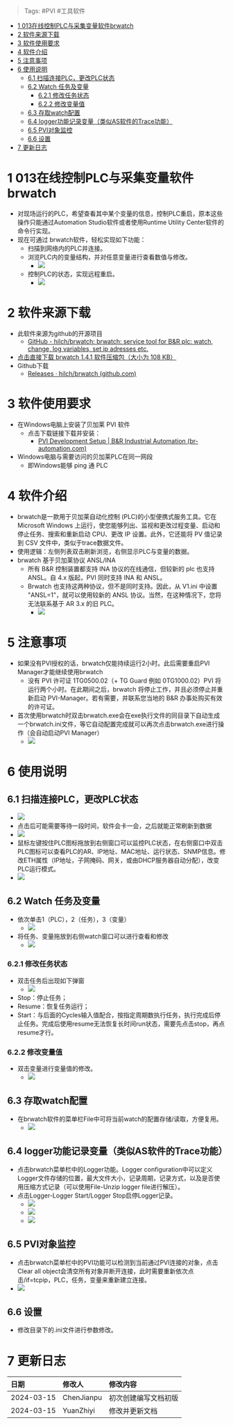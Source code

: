 > Tags: #PVI #工具软件

- [1 013在线控制PLC与采集变量软件brwatch](#1%20013%E5%9C%A8%E7%BA%BF%E6%8E%A7%E5%88%B6PLC%E4%B8%8E%E9%87%87%E9%9B%86%E5%8F%98%E9%87%8F%E8%BD%AF%E4%BB%B6brwatch)
- [2 软件来源下载](#2%20%E8%BD%AF%E4%BB%B6%E6%9D%A5%E6%BA%90%E4%B8%8B%E8%BD%BD)
- [3 软件使用要求](#3%20%E8%BD%AF%E4%BB%B6%E4%BD%BF%E7%94%A8%E8%A6%81%E6%B1%82)
- [4 软件介绍](#4%20%E8%BD%AF%E4%BB%B6%E4%BB%8B%E7%BB%8D)
- [5 注意事项](#5%20%E6%B3%A8%E6%84%8F%E4%BA%8B%E9%A1%B9)
- [6 使用说明](#6%20%E4%BD%BF%E7%94%A8%E8%AF%B4%E6%98%8E)
	- [6.1 扫描连接PLC，更改PLC状态](#6.1%20%E6%89%AB%E6%8F%8F%E8%BF%9E%E6%8E%A5PLC%EF%BC%8C%E6%9B%B4%E6%94%B9PLC%E7%8A%B6%E6%80%81)
	- [6.2 Watch 任务及变量](#6.2%20Watch%20%E4%BB%BB%E5%8A%A1%E5%8F%8A%E5%8F%98%E9%87%8F)
		- [6.2.1 修改任务状态](#6.2.1%20%E4%BF%AE%E6%94%B9%E4%BB%BB%E5%8A%A1%E7%8A%B6%E6%80%81)
		- [6.2.2 修改变量值](#6.2.2%20%E4%BF%AE%E6%94%B9%E5%8F%98%E9%87%8F%E5%80%BC)
	- [6.3 存取watch配置](#6.3%20%E5%AD%98%E5%8F%96watch%E9%85%8D%E7%BD%AE)
	- [6.4 logger功能记录变量（类似AS软件的Trace功能）](#6.4%20logger%E5%8A%9F%E8%83%BD%E8%AE%B0%E5%BD%95%E5%8F%98%E9%87%8F%EF%BC%88%E7%B1%BB%E4%BC%BCAS%E8%BD%AF%E4%BB%B6%E7%9A%84Trace%E5%8A%9F%E8%83%BD%EF%BC%89)
	- [6.5 PVI对象监控](#6.5%20PVI%E5%AF%B9%E8%B1%A1%E7%9B%91%E6%8E%A7)
	- [6.6 设置](#6.6%20%E8%AE%BE%E7%BD%AE)
- [7 更新日志](#7%20%E6%9B%B4%E6%96%B0%E6%97%A5%E5%BF%97)

# 1 013在线控制PLC与采集变量软件brwatch

- 对现场运行的PLC，希望查看其中某个变量的信息，控制PLC重启，原本这些操作只能通过Automation Studio软件或者使用Runtime Utility Center软件的命令行实现。
- 现在可通过 brwatch软件，轻松实现如下功能：
    - 扫描到网络内的PLC并连接。
    - 浏览PLC内的变量结构，并对任意变量进行查看数值与修改。
        - ![](FILES/013在线控制PLC与采集变量软件brwatch/image-20240316000955055.png)
    - 控制PLC的状态，实现远程重启。
        - ![](FILES/013在线控制PLC与采集变量软件brwatch/image-20240316001207930.png)

# 2 软件来源下载

- 此软件来源为github的开源项目
    - [GitHub - hilch/brwatch: brwatch: service tool for B&R plc: watch, change, log variables, set ip adresses etc.](https://github.com/hilch/brwatch)
- [点击直接下载 brwatch 1.4.1 软件压缩包（大小为 108 KB） ](/C07_工具/FILES/013在线控制PLC与采集变量软件brwatch/brwatch_1.4.1.zip ':ignore')
- Github下载
    - [Releases · hilch/brwatch (github.com)](https://github.com/hilch/brwatch/releases)

# 3 软件使用要求

- 在Windows电脑上安装了贝加莱 PVI 软件
    - 点击下载链接下载并安装：
        - [PVI Development Setup | B&R Industrial Automation (br-automation.com)](https://www.br-automation.com/en/downloads/software/automation-netpvi/pvi-development-setup/)
- Windows电脑与需要访问的贝加莱PLC在同一网段
    - 即Windows能够 ping 通 PLC

# 4 软件介绍

- brwatch是一款用于贝加莱自动化控制 (PLC)的小型便携式服务工具。它在 Microsoft Windows 上运行，使您能够列出、监视和更改过程变量、启动和停止任务、搜索和重新启动 CPU、更改 IP 设置。此外，它还能将 PV 值记录到 CSV 文件中，类似于trace数据文件。
- 使用逻辑：左侧列表双击刷新浏览，右侧显示PLC与变量的数据。
- brwatch 基于贝加莱协议 ANSL/INA
    - 所有 B&R 控制装置都支持 INA 协议的在线通信，但较新的 plc 也支持 ANSL。自 4.x 版起，PVI 同时支持 INA 和 ANSL。
    - Brwatch 也支持这两种协议，但不是同时支持。因此，从 V1.ini 中设置 "ANSL=1"，就可以使用较新的 ANSL 协议。当然，在这种情况下，您将无法联系基于 AR 3.x 的旧 PLC。
        - ![](FILES/013在线控制PLC与采集变量软件brwatch/image-20240316002408577.png)

# 5 注意事项

- 如果没有PVI授权的话，brwatch仅能持续运行2小时。此后需要重启PVI Manager才能继续使用brwatch
    - 没有 PVI 许可证 1TG0500.02（+ TG Guard 例如 0TG1000.02）PVI 将运行两个小时。在此期间之后，brwatch 将停止工作，并且必须停止并重新启动 PVI-Manager。若有需要，并联系您当地的 B&R 办事处购买有效的许可证。
- 首次使用brwatch时双击brwatch.exe会在exe执行文件的同目录下自动生成一个brwatch.ini文件，等它自动配置完成就可以再次点击brwatch.exe进行操作（会自动启动PVI Manager）
    - ![](FILES/013在线控制PLC与采集变量软件brwatch/image-20240316003312479.png)

# 6 使用说明

## 6.1 扫描连接PLC，更改PLC状态

- ![](FILES/013在线控制PLC与采集变量软件brwatch/image-20240316003408344.png)
- 点击后可能需要等待一段时间，软件会卡一会，之后就能正常刷新到数据
- ![](FILES/013在线控制PLC与采集变量软件brwatch/image-20240316003426213.png)
- 鼠标左键按住PLC图标拖放到右侧窗口可以监控PLC状态，在右侧窗口中双击PLC图标可以查看PLC的AR、IP地址、MAC地址、运行状态、SNMP信息。修改ETH属性（IP地址，子网掩码、网关，或由DHCP服务器自动分配），改变PLC运行模式。
- ![](FILES/013在线控制PLC与采集变量软件brwatch/image-20240316003601501.png)

## 6.2 Watch 任务及变量

- 依次单击1（PLC），2（任务），3（变量）
    - ![](FILES/013在线控制PLC与采集变量软件brwatch/image-20240316003812656.png)
- 将任务、变量拖放到右侧watch窗口可以进行查看和修改
    - ![](FILES/013在线控制PLC与采集变量软件brwatch/image-20240316003839122.png)

### 6.2.1 修改任务状态

- 双击任务后出现如下弹窗
    - ![](FILES/013在线控制PLC与采集变量软件brwatch/image-20240316003915435.png)
- Stop：停止任务；
- Resume：恢复任务运行；
- Start：与后面的Cycles输入值配合，按指定周期数执行任务，执行完成后停止任务。完成后使用resume无法恢复长时间run状态，需要先点击stop，再点resume才行。

### 6.2.2 修改变量值

- 双击变量进行变量值的修改。
    - ![](FILES/013在线控制PLC与采集变量软件brwatch/image-20240316004032167.png)

## 6.3 存取watch配置

- 在brwatch软件的菜单栏File中可将当前watch的配置存储/读取，方便复用。
    - ![](FILES/013在线控制PLC与采集变量软件brwatch/image-20240316004057356.png)

## 6.4 logger功能记录变量（类似AS软件的Trace功能）

- 点击brwatch菜单栏中的Logger功能。Logger configuration中可以定义Logger文件存储的位置，最大文件大小，记录周期，记录方式，以及是否使用压缩方式记录（可以使用File-Unzip logger file进行解压）。
- 点击Logger-Logger Start/Logger Stop启停Logger记录。
    - ![](FILES/013在线控制PLC与采集变量软件brwatch/image-20240316004152310.png)
    - ![](FILES/013在线控制PLC与采集变量软件brwatch/image-20240316004238458.png)
    - ![](FILES/013在线控制PLC与采集变量软件brwatch/image-20240316005230253.png)

## 6.5 PVI对象监控

- 点击brwatch菜单栏中的PVI功能可以检测到当前通过PVI连接的对象，点击Clear all object会清空所有对象并断开连接，此时需要重新依次点击/if=tcpip，PLC，任务，变量来重新建立连接。
- ![](FILES/013在线控制PLC与采集变量软件brwatch/image-20240316004309329.png)

## 6.6 设置

- 修改目录下的.ini文件进行参数修改。

# 7 更新日志

| 日期         | 修改人        | 修改内容       |
| :--------- | :--------- | :--------- |
| 2024-03-15 | ChenJianpu | 初次创建编写文档初版 |
| 2024-03-15 | YuanZhiyi  | 修改并更新文档    |
